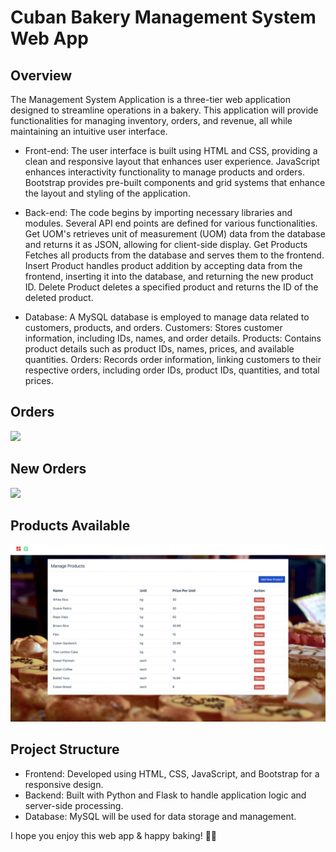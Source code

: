 # Cuban Bakery Management System Web App

## Overview

The Management System Application is a three-tier web application designed to streamline operations in a bakery. This application will provide functionalities for managing inventory, orders, and revenue, all while maintaining an intuitive user interface.


- Front-end: The user interface is built using HTML and CSS, providing a clean and responsive layout that enhances user experience. JavaScript enhances interactivity functionality to manage products and orders. Bootstrap provides pre-built components and grid systems that enhance the layout and styling of the application.


- Back-end: The code begins by importing necessary libraries and modules. Several API end points are defined for various functionalities. Get UOM's retrieves unit of measurement (UOM) data from the database and returns it as JSON, allowing for client-side display. Get Products Fetches all products from the database and serves them to the frontend. Insert Product handles product addition by accepting data from the frontend, inserting it into the database, and returning the new product ID. Delete Product deletes a specified product and returns the ID of the deleted product.


- Database: A MySQL database is employed to manage data related to customers, products, and orders. 
Customers: Stores customer information, including IDs, names, and order details.
Products: Contains product details such as product IDs, names, prices, and available quantities.
Orders: Records order information, linking customers to their respective orders, including order IDs, product IDs, quantities, and total prices.


## Orders
![](orders.PNG)

## New Orders
![](neworder.PNG)

## Products Available
![](products.PNG)


## Project Structure

- Frontend: Developed using HTML, CSS, JavaScript, and Bootstrap for a responsive design.
- Backend: Built with Python and Flask to handle application logic and server-side processing.
- Database: MySQL will be used for data storage and management.


I hope you enjoy this web app & happy baking! 🍞🥐
